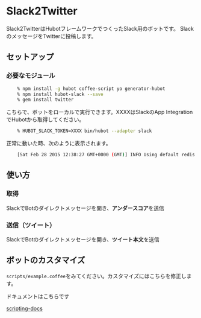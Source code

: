 # Slack2Twitter

Slack2TwitterはHubotフレームワークでつくったSlack用のボットです。
SlackのメッセージをTwitterに投稿します。

## セットアップ

### 必要なモジュール

```bash
    % npm install -g hubot coffee-script yo generator-hubot
    % npm install hubot-slack --save
    % gem install twitter
```

こちらで、ボットをローカルで実行できます。XXXXはSlackのApp Integration でHubotから取得してください。

```bash
    % HUBOT_SLACK_TOKEN=XXXX bin/hubot --adapter slack
```

正常に動いた時、次のように表示されます。

```bash
    [Sat Feb 28 2015 12:38:27 GMT+0000 (GMT)] INFO Using default redis on localhost:6379 Slack2Twitter>
```

## 使い方

### 取得
SlackでBotのダイレクトメッセージを開き、**アンダースコア**を送信

### 送信（ツイート）
SlackでBotのダイレクトメッセージを開き、**ツイート本文**を送信

## ボットのカスタマイズ

`scripts/example.coffee`をみてください。カスタマイズにはこちらを修正します。

ドキュメントはこちらです

[scripting-docs](https://github.com/github/hubot/blob/master/docs/scripting.md)
